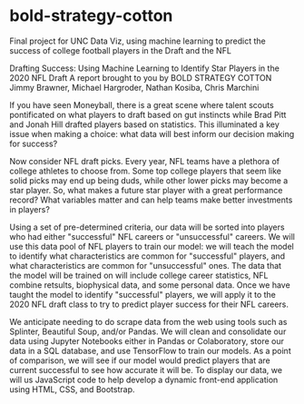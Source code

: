 # bold-strategy-cotton

Final project for UNC Data Viz, using machine learning to predict the success of college football players in the Draft and the NFL

Drafting Success: Using Machine Learning to Identify Star Players in the 2020 NFL Draft 
A report brought to you by BOLD STRATEGY COTTON
Jimmy Brawner, Michael Hargroder, Nathan Kosiba, Chris Marchini

If you have seen Moneyball, there is a great scene where talent scouts pontificated on what players to draft based on gut instincts while Brad Pitt and Jonah Hill drafted players based on statistics. This illuminated a key issue when making a choice: what data will best inform our decision making for success? 

Now consider NFL draft picks. Every year, NFL teams have a plethora of college athletes to choose from. Some top college players that seem like solid picks may end up being duds, while other lower picks may become a star player. So, what makes a future star player with a great performance record? What variables matter and can help teams make better investments in players? 

Using a set of pre-determined criteria, our data will be sorted into players who had either "successful" NFL careers or "unsuccessful" careers. We will use this data pool of NFL players to train our model: we will teach the model to identify what characteristics are common for "successful" players, and what characteristics are common for "unsuccessful" ones. The data that the model will be trained on will include college career statistics, NFL combine retsults, biophysical data, and some personal data. Once we have taught the model to identify "successful" players, we will apply it to the 2020 NFL draft class to try to predict player success for their NFL careers.

We anticipate needing to do scrape data from the web using tools such as Splinter, Beautiful Soup, and/or Pandas. We will clean and consolidate our data using Jupyter Notebooks either in Pandas or Colaboratory, store our data in a SQL database, and use TensorFlow to train our models. As a point of comparison, we will see if our model would predict players that are current successful to see how accurate it will be. 
To display our data, we will us JavaScript code to help develop a dynamic front-end application using HTML, CSS, and Bootstrap. 
